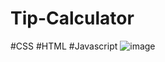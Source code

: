 # Tip-Calculator
#CSS #HTML #Javascript
![image](https://user-images.githubusercontent.com/118134033/214088280-538a3a94-58ff-4b55-9c3b-40255a6d76e1.png)
